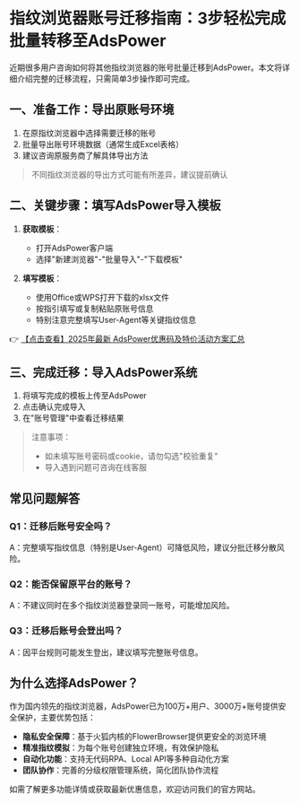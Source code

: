# 指纹浏览器账号迁移指南：3步轻松完成批量转移至AdsPower

近期很多用户咨询如何将其他指纹浏览器的账号批量迁移到AdsPower。本文将详细介绍完整的迁移流程，只需简单3步操作即可完成。

## 一、准备工作：导出原账号环境

1. 在原指纹浏览器中选择需要迁移的账号
2. 批量导出账号环境数据（通常生成Excel表格）
3. 建议咨询原服务商了解具体导出方法

> 不同指纹浏览器的导出方式可能有所差异，建议提前确认

## 二、关键步骤：填写AdsPower导入模板

1. **获取模板**：
   - 打开AdsPower客户端
   - 选择"新建浏览器"-"批量导入"-"下载模板"

2. **填写模板**：
   - 使用Office或WPS打开下载的xlsx文件
   - 按指引填写或复制粘贴原账号信息
   - 特别注意完整填写User-Agent等关键指纹信息

👉 [【点击查看】2025年最新 AdsPower优惠码及特价活动方案汇总](https://bit.ly/adspower_free)

## 三、完成迁移：导入AdsPower系统

1. 将填写完成的模板上传至AdsPower
2. 点击确认完成导入
3. 在"账号管理"中查看迁移结果

> 注意事项：
> - 如未填写账号密码或cookie，请勿勾选"校验重复"
> - 导入遇到问题可咨询在线客服

## 常见问题解答

### Q1：迁移后账号安全吗？
A：完整填写指纹信息（特别是User-Agent）可降低风险，建议分批迁移分散风险。

### Q2：能否保留原平台的账号？
A：不建议同时在多个指纹浏览器登录同一账号，可能增加风险。

### Q3：迁移后账号会登出吗？
A：因平台规则可能发生登出，建议填写完整账号信息。

## 为什么选择AdsPower？

作为国内领先的指纹浏览器，AdsPower已为100万+用户、3000万+账号提供安全保护，主要优势包括：

- **隐私安全保障**：基于火狐内核的FlowerBrowser提供更安全的浏览环境
- **精准指纹模拟**：为每个账号创建独立环境，有效保护隐私
- **自动化功能**：支持无代码RPA、Local API等多种自动化方案
- **团队协作**：完善的分级权限管理系统，简化团队协作流程

如需了解更多功能详情或获取最新优惠信息，欢迎访问我们的官方网站。